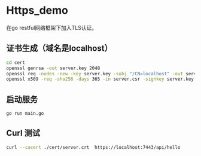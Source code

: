 # Https_demo
在go restful网络框架下加入TLS认证。


## 证书生成（域名是localhost）
```bash
cd cert
openssl genrsa -out server.key 2048
openssl req -nodes -new -key server.key -subj "/CN=localhost" -out server.csr
openssl x509 -req -sha256 -days 365 -in server.csr -signkey server.key -out server.crt
```

## 启动服务
```
go run main.go
```

## Curl 测试
```bash
curl --cacert ./cert/server.crt  https://localhost:7443/api/hello
```
